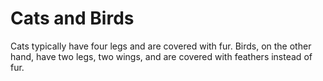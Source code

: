 # Cats and Birds

Cats typically have four legs and are covered with fur. Birds, on the other hand, have two legs, two wings, and are covered with feathers instead of fur.

